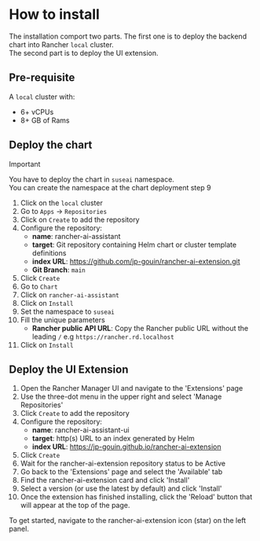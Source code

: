 # How to install 
The installation comport two parts. The first one is to deploy the backend chart into Rancher `local` cluster.  
The second part is to deploy the UI extension.

## Pre-requisite

A `local` cluster with:

- 6+ vCPUs
- 8+ GB of Rams

## Deploy the chart

> [!IMPORTANT]  
> You have to deploy the chart in `suseai` namespace.  
> You can create the namespace at the chart deployment step 9

1. Click on the `local` cluster
2. Go to `Apps` -> `Repositories`
3. Click on `Create` to add the repository
4. Configure the repository:
    * **name**: rancher-ai-assistant
    * **target**: Git repository containing Helm chart or cluster template definitions
    * **index URL**: https://github.com/jp-gouin/rancher-ai-extension.git
    * **Git Branch**: `main`
5. Click `Create`
6. Go to `Chart`
7. Click on `rancher-ai-assistant`
8. Click on `Install`
9. Set the namespace to `suseai`
10. Fill the unique parameters
    * **Rancher public API URL**: Copy the Rancher public URL without the leading `/` e.g `https://rancher.rd.localhost`
11. Click on `Install`

## Deploy the UI Extension

1. Open the Rancher Manager UI and navigate to the 'Extensions' page
2. Use the three-dot menu in the upper right and select 'Manage Repositories'
3. Click `Create` to add the repository
4. Configure the repository:
    * **name**: rancher-ai-assistant-ui
    * **target**: http(s) URL to an index generated by Helm 
    * **index URL**: https://jp-gouin.github.io/rancher-ai-extension
5. Click `Create` 
6. Wait for the rancher-ai-extension repository status to be Active
7. Go back to the 'Extensions' page and select the 'Available' tab
8. Find the rancher-ai-extension card and click 'Install'
9. Select a version (or use the latest by default) and click 'Install'
10. Once the extension has finished installing, click the 'Reload' button that will appear at the top of the page.

To get started, navigate to the rancher-ai-extension icon (star) on the left panel.
